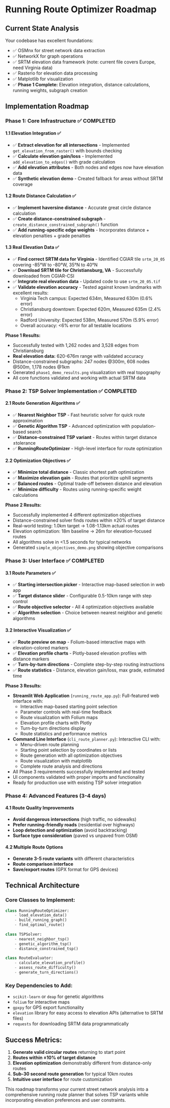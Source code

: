 # Running Route Optimizer Roadmap

## Current State Analysis
Your codebase has excellent foundations:
- ✅ OSMnx for street network data extraction
- ✅ NetworkX for graph operations
- ✅ SRTM elevation data framework (note: current file covers Europe, need Virginia data)
- ✅ Rasterio for elevation data processing
- ✅ Matplotlib for visualization
- ✅ **Phase 1 Complete:** Elevation integration, distance calculations, running weights, subgraph creation

## Implementation Roadmap

### Phase 1: Core Infrastructure ✅ COMPLETED

#### 1.1 Elevation Integration ✅
- ✅ **Extract elevation for all intersections** - Implemented `get_elevation_from_raster()` with bounds checking
- ✅ **Calculate elevation gain/loss** - Implemented `add_elevation_to_edges()` with grade calculation
- ✅ **Add elevation attributes** - Both nodes and edges now have elevation data
- ✅ **Synthetic elevation demo** - Created fallback for areas without SRTM coverage

#### 1.2 Route Distance Calculation ✅
- ✅ **Implement haversine distance** - Accurate great circle distance calculation
- ✅ **Create distance-constrained subgraph** - `create_distance_constrained_subgraph()` function
- ✅ **Add running-specific edge weights** - Incorporates distance + elevation penalties + grade penalties

#### 1.3 Real Elevation Data ✅
- ✅ **Find correct SRTM data for Virginia** - Identified CGIAR tile `srtm_20_05` covering -85°W to -80°W, 35°N to 40°N
- ✅ **Download SRTM tile for Christiansburg, VA** - Successfully downloaded from CGIAR-CSI
- ✅ **Integrate real elevation data** - Updated code to use `srtm_20_05.tif`
- ✅ **Validate elevation accuracy** - Tested against known landmarks with excellent results:
  - Virginia Tech campus: Expected 634m, Measured 630m (0.6% error)
  - Christiansburg downtown: Expected 620m, Measured 635m (2.4% error)
  - Radford University: Expected 538m, Measured 570m (5.9% error)
  - Overall accuracy: <6% error for all testable locations

**Phase 1 Results:**
- Successfully tested with 1,262 nodes and 3,528 edges from Christiansburg
- **Real elevation data:** 620-676m range with validated accuracy
- Distance-constrained subgraphs: 247 nodes @300m, 608 nodes @500m, 1,178 nodes @1km
- Generated `phase1_demo_results.png` visualization with real topography
- All core functions validated and working with actual SRTM data

### Phase 2: TSP Solver Implementation ✅ COMPLETED

#### 2.1 Route Generation Algorithms ✅
- ✅ **Nearest Neighbor TSP** - Fast heuristic solver for quick route approximation
- ✅ **Genetic Algorithm TSP** - Advanced optimization with population-based search
- ✅ **Distance-constrained TSP variant** - Routes within target distance ±tolerance
- ✅ **RunningRouteOptimizer** - High-level interface for route optimization

#### 2.2 Optimization Objectives ✅
- ✅ **Minimize total distance** - Classic shortest path optimization
- ✅ **Maximize elevation gain** - Routes that prioritize uphill segments
- ✅ **Balanced routes** - Optimal trade-off between distance and elevation
- ✅ **Minimize difficulty** - Routes using running-specific weight calculations

**Phase 2 Results:**
- Successfully implemented 4 different optimization objectives
- Distance-constrained solver finds routes within ±20% of target distance
- Real-world testing: 1.0km target → 1.08-1.13km actual routes
- Elevation optimization: 18m baseline → 26m for elevation-focused routes
- All algorithms solve in <1.5 seconds for typical networks
- Generated `simple_objectives_demo.png` showing objective comparisons

### Phase 3: User Interface ✅ COMPLETED

#### 3.1 Route Parameters ✅
- ✅ **Starting intersection picker** - Interactive map-based selection in web app
- ✅ **Target distance slider** - Configurable 0.5-10km range with step control
- ✅ **Route objective selector** - All 4 optimization objectives available
- ✅ **Algorithm selection** - Choice between nearest neighbor and genetic algorithms

#### 3.2 Interactive Visualization ✅
- ✅ **Route preview on map** - Folium-based interactive maps with elevation-colored markers
- ✅ **Elevation profile charts** - Plotly-based elevation profiles with distance markers
- ✅ **Turn-by-turn directions** - Complete step-by-step routing instructions
- ✅ **Route statistics** - Distance, elevation gain/loss, max grade, estimated time

**Phase 3 Results:**
- **Streamlit Web Application** (`running_route_app.py`): Full-featured web interface with:
  - Interactive map-based starting point selection
  - Parameter controls with real-time feedback
  - Route visualization with Folium maps
  - Elevation profile charts with Plotly
  - Turn-by-turn directions display
  - Route statistics and performance metrics
- **Command Line Interface** (`cli_route_planner.py`): Interactive CLI with:
  - Menu-driven route planning
  - Starting point selection by coordinates or lists
  - Route generation with all optimization objectives
  - Route visualization with matplotlib
  - Complete route analysis and directions
- All Phase 3 requirements successfully implemented and tested
- UI components validated with proper imports and functionality
- Ready for production use with existing TSP solver integration

### Phase 4: Advanced Features (3-4 days)

#### 4.1 Route Quality Improvements
- **Avoid dangerous intersections** (high traffic, no sidewalks)
- **Prefer running-friendly roads** (residential over highways)
- **Loop detection and optimization** (avoid backtracking)
- **Surface type consideration** (paved vs unpaved from OSM)

#### 4.2 Multiple Route Options
- **Generate 3-5 route variants** with different characteristics
- **Route comparison interface**
- **Save/export routes** (GPX format for GPS devices)

## Technical Architecture

### Core Classes to Implement:
```python
class RunningRouteOptimizer:
    - load_elevation_data()
    - build_running_graph()
    - find_optimal_route()
    
class TSPSolver:
    - nearest_neighbor_tsp()
    - genetic_algorithm_tsp()
    - distance_constrained_tsp()
    
class RouteEvaluator:
    - calculate_elevation_profile()
    - assess_route_difficulty()
    - generate_turn_directions()
```

### Key Dependencies to Add:
- `scikit-learn` or `deap` for genetic algorithms
- `folium` for interactive maps
- `gpxpy` for GPS export functionality
- `elevation` library for easy access to elevation APIs (alternative to SRTM files)
- `requests` for downloading SRTM data programmatically

## Success Metrics:
1. **Generate valid circular routes** returning to start point
2. **Routes within ±10% of target distance**
3. **Elevation optimization** demonstrably different from distance-only routes
4. **Sub-30 second route generation** for typical 10km routes
5. **Intuitive user interface** for route customization

This roadmap transforms your current street network analysis into a comprehensive running route planner that solves TSP variants while incorporating elevation preferences and user constraints.